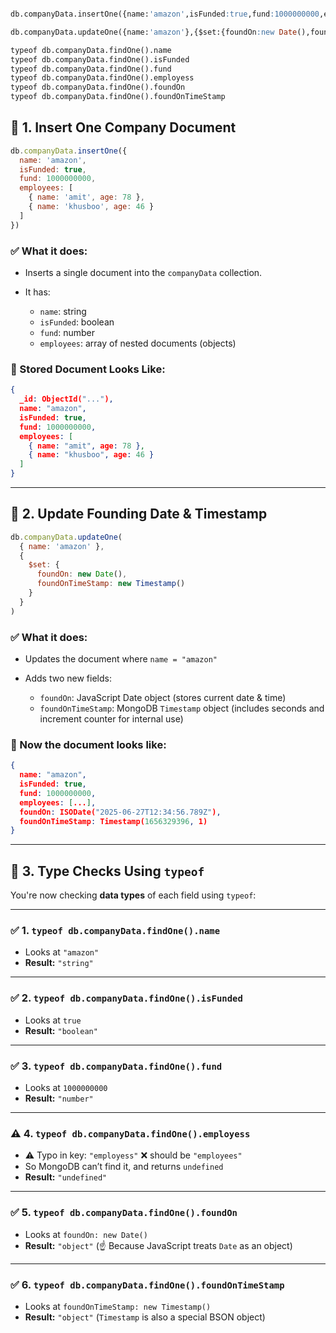```sql

db.companyData.insertOne({name:'amazon',isFunded:true,fund:1000000000,employees:[{name:'amit',age:78},{name:'khusboo',age:46}]})

db.companyData.updateOne({name:'amazon'},{$set:{foundOn:new Date(),foundOnTimeStamp: new Timestamp()}})

typeof db.companyData.findOne().name
typeof db.companyData.findOne().isFunded
typeof db.companyData.findOne().fund
typeof db.companyData.findOne().employess
typeof db.companyData.findOne().foundOn
typeof db.companyData.findOne().foundOnTimeStamp


```


## 🔹 1. Insert One Company Document

```js
db.companyData.insertOne({
  name: 'amazon',
  isFunded: true,
  fund: 1000000000,
  employees: [
    { name: 'amit', age: 78 },
    { name: 'khusboo', age: 46 }
  ]
})
```

### ✅ What it does:

* Inserts a single document into the `companyData` collection.
* It has:

  * `name`: string
  * `isFunded`: boolean
  * `fund`: number
  * `employees`: array of nested documents (objects)

### 🧾 Stored Document Looks Like:

```json
{
  _id: ObjectId("..."),
  name: "amazon",
  isFunded: true,
  fund: 1000000000,
  employees: [
    { name: "amit", age: 78 },
    { name: "khusboo", age: 46 }
  ]
}
```

---

## 🔹 2. Update Founding Date & Timestamp

```js
db.companyData.updateOne(
  { name: 'amazon' },
  {
    $set: {
      foundOn: new Date(),
      foundOnTimeStamp: new Timestamp()
    }
  }
)
```

### ✅ What it does:

* Updates the document where `name = "amazon"`
* Adds two new fields:

  * `foundOn`: JavaScript Date object (stores current date & time)
  * `foundOnTimeStamp`: MongoDB `Timestamp` object (includes seconds and increment counter for internal use)

### 🧾 Now the document looks like:

```json
{
  name: "amazon",
  isFunded: true,
  fund: 1000000000,
  employees: [...],
  foundOn: ISODate("2025-06-27T12:34:56.789Z"),
  foundOnTimeStamp: Timestamp(1656329396, 1)
}
```

---

## 🔹 3. Type Checks Using `typeof`

You're now checking **data types** of each field using `typeof`:

---

### ✅ 1. `typeof db.companyData.findOne().name`

* Looks at `"amazon"`
* **Result:** `"string"`

---

### ✅ 2. `typeof db.companyData.findOne().isFunded`

* Looks at `true`
* **Result:** `"boolean"`

---

### ✅ 3. `typeof db.companyData.findOne().fund`

* Looks at `1000000000`
* **Result:** `"number"`

---

### ⚠️ 4. `typeof db.companyData.findOne().employess`

* ⚠️ Typo in key: `"employess"` ❌ should be `"employees"`
* So MongoDB can’t find it, and returns `undefined`
* **Result:** `"undefined"`

---

### ✅ 5. `typeof db.companyData.findOne().foundOn`

* Looks at `foundOn: new Date()`
* **Result:** `"object"`
  (☝️ Because JavaScript treats `Date` as an object)

---

### ✅ 6. `typeof db.companyData.findOne().foundOnTimeStamp`

* Looks at `foundOnTimeStamp: new Timestamp()`
* **Result:** `"object"`
  (`Timestamp` is also a special BSON object)
